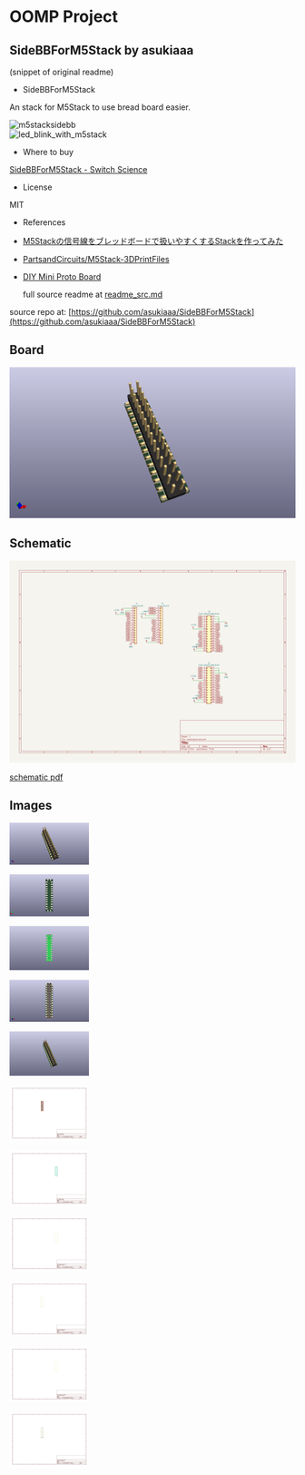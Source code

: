 # OOMP Project  
## SideBBForM5Stack  by asukiaaa  
  
(snippet of original readme)  
  
- SideBBForM5Stack  
  
An stack for M5Stack to use bread board easier.  
  
![m5stacksidebb](/docs/m5stacksidebb.jpg)  
![led_blink_with_m5stack](/docs/led_blink_with_m5stack.jpg)  
  
- Where to buy  
  
[SideBBForM5Stack - Switch Science](https://www.switch-science.com/catalog/4098/)  
  
- License  
  
MIT  
  
- References  
  
- [M5Stackの信号線をブレッドボードで扱いやすくするStackを作ってみた](https://asukiaaa.blogspot.com/2018/11/m5stacksidebb.html)  
- [PartsandCircuits/M5Stack-3DPrintFiles](https://github.com/PartsandCircuits/M5Stack-3DPrintFiles)  
- [DIY Mini Proto Board](http://forum.m5stack.com/topic/59/diy-mini-proto-board)  
  
  full source readme at [readme_src.md](readme_src.md)  
  
source repo at: [https://github.com/asukiaaa/SideBBForM5Stack](https://github.com/asukiaaa/SideBBForM5Stack)  
## Board  
  
[![working_3d.png](working_3d_600.png)](working_3d.png)  
## Schematic  
  
[![working_schematic.png](working_schematic_600.png)](working_schematic.png)  
  
[schematic pdf](working_schematic.pdf)  
## Images  
  
[![working_3d.png](working_3d_140.png)](working_3d.png)  
  
[![working_3d_back.png](working_3d_back_140.png)](working_3d_back.png)  
  
[![working_3D_bottom.png](working_3D_bottom_140.png)](working_3D_bottom.png)  
  
[![working_3d_front.png](working_3d_front_140.png)](working_3d_front.png)  
  
[![working_3D_top.png](working_3D_top_140.png)](working_3D_top.png)  
  
[![working_assembly_page_01.png](working_assembly_page_01_140.png)](working_assembly_page_01.png)  
  
[![working_assembly_page_02.png](working_assembly_page_02_140.png)](working_assembly_page_02.png)  
  
[![working_assembly_page_03.png](working_assembly_page_03_140.png)](working_assembly_page_03.png)  
  
[![working_assembly_page_04.png](working_assembly_page_04_140.png)](working_assembly_page_04.png)  
  
[![working_assembly_page_05.png](working_assembly_page_05_140.png)](working_assembly_page_05.png)  
  
[![working_assembly_page_06.png](working_assembly_page_06_140.png)](working_assembly_page_06.png)  
